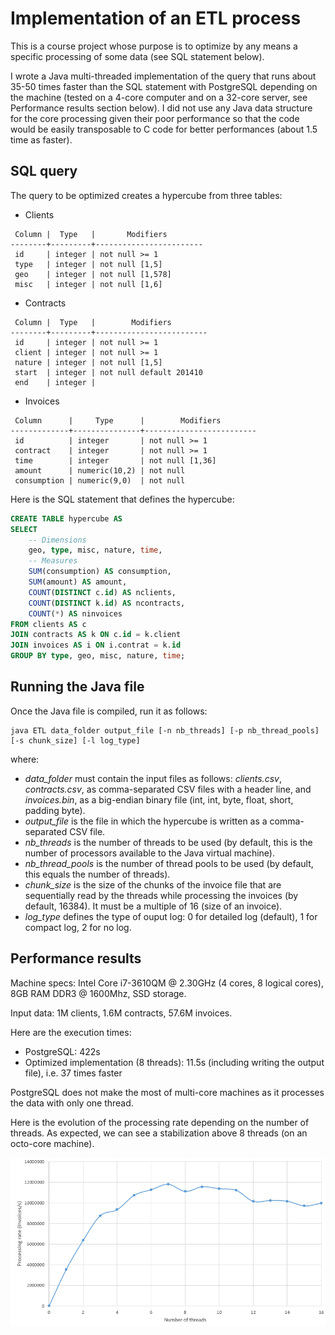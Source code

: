 # Implementation of an ETL process

This is a course project whose purpose is to optimize by any means a specific processing of some data (see SQL statement below).

I wrote a Java multi-threaded implementation of the query that runs about 35-50 times faster than the SQL statement with PostgreSQL depending on the machine (tested on a 4-core computer and on a 32-core server, see Performance results section below). I did not use any Java data structure for the core processing given their poor performance so that the code would be easily transposable to C code for better performances (about 1.5 time as faster).

## SQL query
The query to be optimized creates a hypercube from three tables:

* Clients
```
 Column |  Type   |       Modifiers
--------+---------+------------------------
 id     | integer | not null >= 1
 type   | integer | not null [1,5]
 geo    | integer | not null [1,578]
 misc   | integer | not null [1,6]
```
* Contracts
```
 Column |  Type   |        Modifiers
--------+---------+-------------------------
 id     | integer | not null >= 1
 client | integer | not null >= 1
 nature | integer | not null [1,5]
 start  | integer | not null default 201410
 end    | integer |
```
* Invoices
```
 Column      |     Type      |        Modifiers
-------------+---------------+-------------------------
 id          | integer       | not null >= 1
 contract    | integer       | not null >= 1
 time        | integer       | not null [1,36]
 amount      | numeric(10,2) | not null
 consumption | numeric(9,0)  | not null
```

Here is the SQL statement that defines the hypercube:
```SQL
CREATE TABLE hypercube AS
SELECT
    -- Dimensions
    geo, type, misc, nature, time,
    -- Measures
    SUM(consumption) AS consumption,
    SUM(amount) AS amount,
    COUNT(DISTINCT c.id) AS nclients,
    COUNT(DISTINCT k.id) AS ncontracts,
    COUNT(*) AS ninvoices
FROM clients AS c
JOIN contracts AS k ON c.id = k.client
JOIN invoices AS i ON i.contrat = k.id
GROUP BY type, geo, misc, nature, time;
```

## Running the Java file
Once the Java file is compiled, run it as follows:
```
java ETL data_folder output_file [-n nb_threads] [-p nb_thread_pools] [-s chunk_size] [-l log_type]
```

where:

* *data_folder* must contain the input files as follows: *clients.csv*, *contracts.csv*, as comma-separated CSV files with a header line, and *invoices.bin*, as a big-endian binary file (int, int, byte, float, short, padding byte).
* *output_file* is the file in which the hypercube is written as a comma-separated CSV file.
* *nb_threads* is the number of threads to be used (by default, this is the number of processors available to the Java virtual machine).
* *nb_thread_pools* is the number of thread pools to be used (by default, this equals the number of threads).
* *chunk_size* is the size of the chunks of the invoice file that are sequentially read by the threads while processing the invoices (by default, 16384). It must be a multiple of 16 (size of an invoice).
* *log_type* defines the type of ouput log: 0 for detailed log (default), 1 for compact log, 2 for no log.

## Performance results
Machine specs: Intel Core i7-3610QM @ 2.30GHz (4 cores, 8 logical cores), 8GB RAM DDR3 @ 1600Mhz, SSD storage.

Input data: 1M clients, 1.6M contracts, 57.6M invoices.

Here are the execution times:

* PostgreSQL: 422s
* Optimized implementation (8 threads): 11.5s (including writing the output file), i.e. 37 times faster

PostgreSQL does not make the most of multi-core machines as it processes the data with only one thread.

Here is the evolution of the processing rate depending on the number of threads. As expected, we can see a stabilization above 8 threads (on an octo-core machine).

![Processing rate](Processing-rate.PNG?raw=true "Processing rate depending on the number of threads")